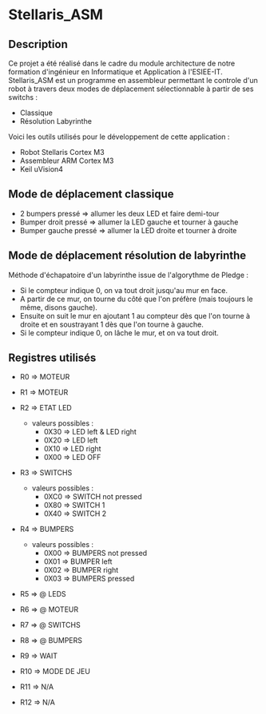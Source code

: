 Stellaris_ASM
==============================================================

Description
--------------------------------------------------------------

Ce projet a été réalisé dans le cadre du module architecture de notre formation d'ingénieur en Informatique et Application à l'ESIEE-IT. Stellaris_ASM est un programme en assembleur permettant le controle d'un robot à travers deux modes de déplacement sélectionnable à partir de ses switchs :

* Classique
* Résolution Labyrinthe

Voici les outils utilisés pour le développement de cette application :

* Robot Stellaris Cortex M3
* Assembleur ARM Cortex M3
* Keil uVision4

Mode de déplacement classique
--------------------------------------------------------------

* 2 bumpers pressé => allumer les deux LED et faire demi-tour
* Bumper droit pressé => allumer la LED gauche et tourner à gauche
* Bumper gauche pressé => allumer la LED droite et tourner à droite

Mode de déplacement résolution de labyrinthe
--------------------------------------------------------------

Méthode d'échapatoire d'un labyrinthe issue de l'algorythme de Pledge :

* Si le compteur indique 0, on va tout droit jusqu'au mur en face.
* A partir de ce mur, on tourne du côté que l'on préfère (mais toujours le même, disons gauche).
* Ensuite on suit le mur en ajoutant 1 au compteur dès que l'on tourne à droite et en soustrayant 1 dès que l'on tourne à gauche.
* Si le compteur indique 0, on lâche le mur, et on va tout droit.

Registres utilisés
--------------------------------------------------------------

* R0 => MOTEUR

* R1 => MOTEUR

* R2 => ETAT LED
  * valeurs possibles :
    * 0X30 => LED left & LED right
    * 0X20 => LED left
    * 0X10 => LED right
    * 0X00 => LED OFF

* R3 => SWITCHS
  * valeurs possibles :
    * 0XC0 => SWITCH not pressed
    * 0X80 => SWITCH 1
    * 0X40 => SWITCH 2

* R4 => BUMPERS
  * valeurs possibles :
    * 0X00 => BUMPERS not pressed
    * 0X01 => BUMPER left
    * 0X02 => BUMPER right
    * 0X03 => BUMPERS pressed

* R5 => @ LEDS

* R6 => @ MOTEUR

* R7 => @ SWITCHS
  
* R8 => @ BUMPERS

* R9 => WAIT

* R10 => MODE DE JEU

* R11 =>  N/A

* R12 =>  N/A